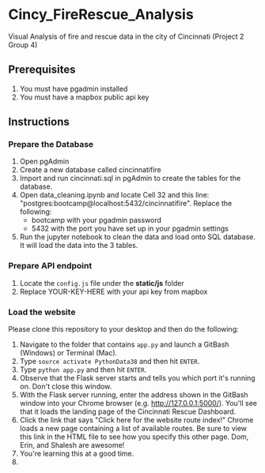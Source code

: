 # Cincy_FireRescue_Analysis
Visual Analysis of fire and rescue data in the city of Cincinnati (Project 2 Group 4)

## Prerequisites
1. You must have pgadmin installed
1. You must have a mapbox public api key

## Instructions
### Prepare the Database
1. Open pgAdmin
1. Create a new database called cincinnatifire
1. Import and run cincinnati.sql in pgAdmin to create the tables for the database.
1. Open data_cleaning.ipynb and locate Cell 32 and this line: "postgres:bootcamp@localhost:5432/cincinnatifire". Replace the following:
   - bootcamp with your pgadmin password
   - 5432 with the port you have set up in your pgadmin settings
1.  Run the jupyter notebook to clean the data and load onto SQL database. It will load the data into the 3 tables.

### Prepare API endpoint
1. Locate the ``config.js`` file under the **static/js** folder
1. Replace YOUR-KEY-HERE with your api key from mapbox


### Load the website
Please clone this repository to your desktop and then do the following:

1. Navigate to the folder that contains ``app.py`` and launch a GitBash (Windows) or Terminal (Mac). 
1. Type ``source activate PythonData38`` and then hit `ENTER`.
1. Type ``python app.py`` and then hit `ENTER`.
1. Observe that the Flask server starts and tells you which port it's running on. Don't close this window.
1. With the Flask server running, enter the address shown in the GitBash window into your Chrome browser (e.g. http://127.0.0.1:5000/). You'll see that it loads the landing page of the Cincinnati Rescue Dashboard. 
1. Click the link that says "Click here for the website route index!" Chrome loads a new page containing a list of available routes. Be sure to view this link in the HTML file to see how you specify this other page. Dom, Erin, and Shalesh are awesome!
1.  You're learning this at a good time.  
1.  